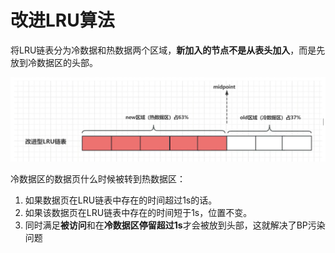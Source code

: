 # 改进LRU算法

将LRU链表分为冷数据和热数据两个区域，**新加入的节点不是从表头加入**，而是先放到冷数据区的头部。

![image-20240423151522657](./page/image-20240423151522657.png)

冷数据区的数据页什么时候被转到热数据区：

1. 如果数据页在LRU链表中存在的时间超过1s的话。
2. 如果该数据页在LRU链表中存在的时间短于1s，位置不变。
3. 同时满足**被访问**和在**冷数据区停留超过1s**才会被放到头部，这就解决了BP污染问题